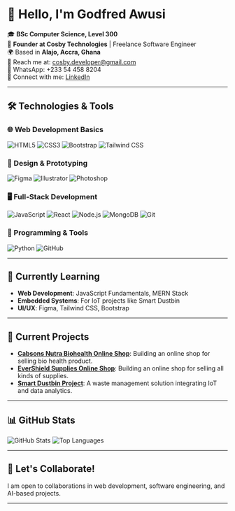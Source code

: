 # 👋 Hello, I'm Godfred Awusi

🎓 **BSc Computer Science, Level 300**  
💼 **Founder at Cosby Technologies** | Freelance Software Engineer  
🌍 Based in **Alajo, Accra, Ghana**  
📧 Reach me at: [cosby.developer@gmail.com](mailto:cosby.developer@gmail.com)  
📱 WhatsApp: +233 54 458 8204  
🔗 Connect with me: [LinkedIn](https://www.linkedin.com/in/godfredawusi)  

---

## 🛠️ Technologies & Tools

### 🌐 Web Development Basics
![HTML5](https://img.shields.io/badge/HTML5-E34F26?style=for-the-badge&logo=html5&logoColor=white)
![CSS3](https://img.shields.io/badge/CSS3-1572B6?style=for-the-badge&logo=css3&logoColor=white)
![Bootstrap](https://img.shields.io/badge/Bootstrap-7952B3?style=for-the-badge&logo=bootstrap&logoColor=white)
![Tailwind CSS](https://img.shields.io/badge/TailwindCSS-06B6D4?style=for-the-badge&logo=tailwindcss&logoColor=white)

### 🎨 Design & Prototyping
![Figma](https://img.shields.io/badge/Figma-F24E1E?style=for-the-badge&logo=figma&logoColor=white)
![Illustrator](https://img.shields.io/badge/Illustrator-FF9A00?style=for-the-badge&logo=adobeillustrator&logoColor=white)
![Photoshop](https://img.shields.io/badge/Photoshop-31A8FF?style=for-the-badge&logo=adobephotoshop&logoColor=white)

### 🖥️ Full-Stack Development
![JavaScript](https://img.shields.io/badge/JavaScript-F7DF1E?style=for-the-badge&logo=javascript&logoColor=black)
![React](https://img.shields.io/badge/React-61DAFB?style=for-the-badge&logo=react&logoColor=black)
![Node.js](https://img.shields.io/badge/Node.js-339933?style=for-the-badge&logo=node.js&logoColor=white)
![MongoDB](https://img.shields.io/badge/MongoDB-47A248?style=for-the-badge&logo=mongodb&logoColor=white)
![Git](https://img.shields.io/badge/Git-F05032?style=for-the-badge&logo=git&logoColor=white)

### 🐍 Programming & Tools
![Python](https://img.shields.io/badge/Python-3776AB?style=for-the-badge&logo=python&logoColor=white)
![GitHub](https://img.shields.io/badge/GitHub-181717?style=for-the-badge&logo=github&logoColor=white)

---

## 🌱 Currently Learning
- **Web Development**: JavaScript Fundamentals, MERN Stack  
- **Embedded Systems**: For IoT projects like Smart Dustbin  
- **UI/UX**: Figma, Tailwind CSS, Bootstrap  

---

## 📝 Current Projects
- **[Cabsons Nutra Biohealth Online Shop](https://cabsonsnutrabiohealth.com)**: Building an online shop for selling bio health product.  
- **[EverShield Supplies Online Shop](https://github.com/cosbyDeveloper/EverShield-Supplies)**: Building an online shop for selling all kinds of supplies.  
- **[Smart Dustbin Project](https://github.com/cosbyDeveloper/Smart-Dustbin)**: A waste management solution integrating IoT and data analytics.

---

## 📊 GitHub Stats

![GitHub Stats](https://github-readme-stats.vercel.app/api?username=cosbyDeveloper&show_icons=true&theme=radical)
![Top Languages](https://github-readme-stats.vercel.app/api/top-langs/?username=cosbyDeveloper&layout=compact&theme=radical)

---

## 🚀 Let's Collaborate!
I am open to collaborations in web development, software engineering, and AI-based projects.

---
